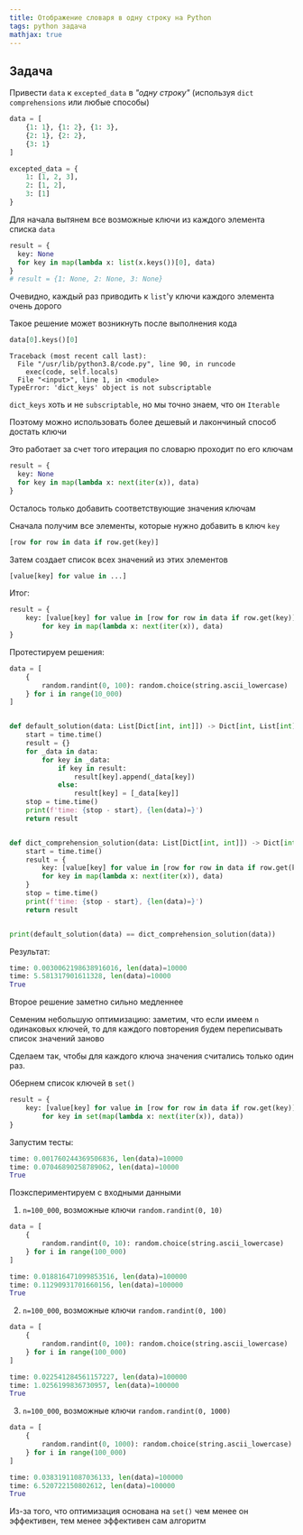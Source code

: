 ```yaml
---
title: Отображение словаря в одну строку на Python
tags: python задача
mathjax: true
---
```

<!--more-->

## Задача

Привести ```data``` к ```excepted_data``` в _"одну строку"_ (используя ```dict comprehensions``` или любые способы)

```python
data = [
    {1: 1}, {1: 2}, {1: 3},
    {2: 1}, {2: 2},
    {3: 1}
]

excepted_data = {
    1: [1, 2, 3],
    2: [1, 2],
    3: [1]
}
```

Для начала вытянем все возможные ключи из каждого элемента списка ```data```

```python
result = {
  key: None
  for key in map(lambda x: list(x.keys())[0], data)
}
# result = {1: None, 2: None, 3: None}
```

Очевидно, каждый раз приводить к ```list```'у ключи каждого элемента очень дорого

Такое решение может возникнуть после выполнения кода

```python
data[0].keys()[0]
```
```
Traceback (most recent call last):
  File "/usr/lib/python3.8/code.py", line 90, in runcode
    exec(code, self.locals)
  File "<input>", line 1, in <module>
TypeError: 'dict_keys' object is not subscriptable
```
```dict_keys``` хоть и не ```subscriptable```, но мы точно знаем, что он ```Iterable```

Поэтому можно использовать более дешевый и лакончиный способ достать ключи

Это работает за счет того итерация по словарю проходит по его ключам

```python
result = {
  key: None
  for key in map(lambda x: next(iter(x)), data)
}
```

Осталось только добавить соответствующие значения ключам

Сначала получим все элементы, которые нужно добавить в ключ ```key```
  ```python
[row for row in data if row.get(key)]
```
Затем создает список всех значений из этих элементов
```python
[value[key] for value in ...]
```
Итог:
```python
result = {
    key: [value[key] for value in [row for row in data if row.get(key)]]
        for key in map(lambda x: next(iter(x)), data)
}
```

Протестируем решения:

```python
data = [
    {
        random.randint(0, 100): random.choice(string.ascii_lowercase)
    } for i in range(10_000)
]


def default_solution(data: List[Dict[int, int]]) -> Dict[int, List[int]]:
    start = time.time()
    result = {}
    for _data in data:
        for key in _data:
            if key in result:
                result[key].append(_data[key])
            else:
                result[key] = [_data[key]]
    stop = time.time()
    print(f'time: {stop - start}, {len(data)=}')
    return result


def dict_comprehension_solution(data: List[Dict[int, int]]) -> Dict[int, List[int]]:
    start = time.time()
    result = {
        key: [value[key] for value in [row for row in data if row.get(key)]]
        for key in map(lambda x: next(iter(x)), data)
    }
    stop = time.time()
    print(f'time: {stop - start}, {len(data)=}')
    return result


print(default_solution(data) == dict_comprehension_solution(data))
```

Результат:
```python
time: 0.0030062198638916016, len(data)=10000
time: 5.581317901611328, len(data)=10000
True
```

Второе решение заметно сильно медленнее

Семеним небольшую оптимизацию: заметим, что если имеем ```n``` одинаковых ключей, то для каждого повторения будем переписывать список значений заново

Сделаем так, чтобы для каждого ключа значения считались только один раз.

Обернем список ключей в ```set()```
```python
result = {
    key: [value[key] for value in [row for row in data if row.get(key)]]
        for key in set(map(lambda x: next(iter(x)), data))
}
```

Запустим тесты:

```python
time: 0.001760244369506836, len(data)=10000
time: 0.07046890258789062, len(data)=10000
True
```

Поэкспериментируем с входными данными

1. ```n=100_000```, возможные ключи ```random.randint(0, 10)```
```python
data = [
    {
        random.randint(0, 10): random.choice(string.ascii_lowercase)
    } for i in range(100_000)
]
```
```python
time: 0.018816471099853516, len(data)=100000
time: 0.11290931701660156, len(data)=100000
True
```
2. ```n=100_000```, возможные ключи ```random.randint(0, 100)```
```python
data = [
    {
        random.randint(0, 100): random.choice(string.ascii_lowercase)
    } for i in range(100_000)
]

```
```python
time: 0.022541284561157227, len(data)=100000
time: 1.0256199836730957, len(data)=100000
True
```
3. ```n=100_000```, возможные ключи ```random.randint(0, 1000)```
```python
data = [
    {
        random.randint(0, 1000): random.choice(string.ascii_lowercase)
    } for i in range(100_000)
]
```
```python
time: 0.03831911087036133, len(data)=100000
time: 6.520722150802612, len(data)=100000
True
```

Из-за того, что оптимизация основана на ```set()``` чем менее он эффективен, тем менее эффективен сам алгоритм
